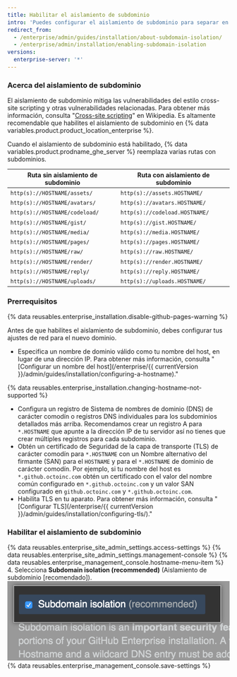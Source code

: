 ```yaml
---
title: Habilitar el aislamiento de subdominio
intro: 'Puedes configurar el aislamiento de subdominio para separar en forma segura el contenido suministrado por el usuario de las demás partes de tu aparato {% data variables.product.prodname_ghe_server %}.'
redirect_from:
  - /enterprise/admin/guides/installation/about-subdomain-isolation/
  - /enterprise/admin/installation/enabling-subdomain-isolation
versions:
  enterprise-server: '*'
---
```


### Acerca del aislamiento de subdominio

El aislamiento de subdominio mitiga las vulnerabilidades del estilo cross-site scripting y otras vulnerabilidades relacionadas. Para obtener más información, consulta "[Cross-site scripting](http://en.wikipedia.org/wiki/Cross-site_scripting)" en Wikipedia. Es altamente recomendable que habilites el aislamiento de subdominio en {% data variables.product.product_location_enterprise %}.

Cuando el aislamiento de subdominio está habilitado, {% data variables.product.prodname_ghe_server %} reemplaza varias rutas con subdominios.

| Ruta sin aislamiento de subdominio | Ruta con aislamiento de subdominio |
| ---------------------------------- | ---------------------------------- |
| `http(s)://HOSTNAME/assets/`       | `http(s)://assets.HOSTNAME/`       |
| `http(s)://HOSTNAME/avatars/`      | `http(s)://avatars.HOSTNAME/`      |
| `http(s)://HOSTNAME/codeload/`     | `http(s)://codeload.HOSTNAME/`     |
| `http(s)://HOSTNAME/gist/`         | `http(s)://gist.HOSTNAME/`         |
| `http(s)://HOSTNAME/media/`        | `http(s)://media.HOSTNAME/`        |
| `http(s)://HOSTNAME/pages/`        | `http(s)://pages.HOSTNAME/`        |
| `http(s)://HOSTNAME/raw/`          | `http(s)://raw.HOSTNAME/`          |
| `http(s)://HOSTNAME/render/`       | `http(s)://render.HOSTNAME/`       |
| `http(s)://HOSTNAME/reply/`        | `http(s)://reply.HOSTNAME/`        |
| `http(s)://HOSTNAME/uploads/`      | `http(s)://uploads.HOSTNAME/`      |

### Prerrequisitos

{% data reusables.enterprise_installation.disable-github-pages-warning %}

Antes de que habilites el aislamiento de subdominio, debes configurar tus ajustes de red para el nuevo dominio.

- Especifica un nombre de dominio válido como tu nombre del host, en lugar de una dirección IP. Para obtener más información, consulta "[Configurar un nombre del host](/enterprise/{{ currentVersion }}/admin/guides/installation/configuring-a-hostname)."

{% data reusables.enterprise_installation.changing-hostname-not-supported %}

- Configura un registro de Sistema de nombres de dominio (DNS) de carácter comodín o registros DNS individuales para los subdominios detallados más arriba. Recomendamos crear un registro A para `*.HOSTNAME` que apunte a la dirección IP de tu servidor así no tienes que crear múltiples registros para cada subdominio.
- Obtén un certificado de Seguridad de la capa de transporte (TLS) de carácter comodín para `*.HOSTNAME` con un Nombre alternativo del firmante (SAN) para el `HOSTNAME` y para el `*.HOSTNAME` de dominio de carácter comodín. Por ejemplo, si tu nombre del host es `*.github.octoinc.com` obtén un certificado con el valor del nombre común configurado en `*.github.octoinc.com` y un valor SAN configurado en `github.octoinc.com` y `*.github.octoinc.com`.
- Habilita TLS en tu aparato. Para obtener más información, consulta "[Configurar TLS](/enterprise/{{ currentVersion }}/admin/guides/installation/configuring-tls/)."

### Habilitar el aislamiento de subdominio

{% data reusables.enterprise_site_admin_settings.access-settings %}
{% data reusables.enterprise_site_admin_settings.management-console %}
{% data reusables.enterprise_management_console.hostname-menu-item %}
4. Selecciona **Subdomain isolation (recommended)** (Aislamiento de subdominio [recomendado]). ![Casilla de verificación para habilitar el aislamiento de subdominio](/assets/images/enterprise/management-console/subdomain-isolation.png)
{% data reusables.enterprise_management_console.save-settings %}
